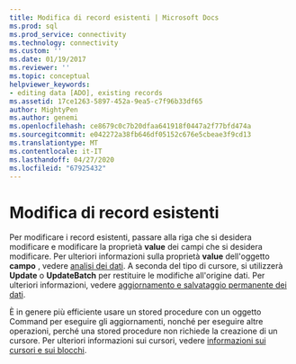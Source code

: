```yaml
---
title: Modifica di record esistenti | Microsoft Docs
ms.prod: sql
ms.prod_service: connectivity
ms.technology: connectivity
ms.custom: ''
ms.date: 01/19/2017
ms.reviewer: ''
ms.topic: conceptual
helpviewer_keywords:
- editing data [ADO], existing records
ms.assetid: 17ce1263-5897-452a-9ea5-c7f96b33df65
author: MightyPen
ms.author: genemi
ms.openlocfilehash: ce8679c0c7b20dfaa641918f0447a2f77bfd474a
ms.sourcegitcommit: e042272a38fb646df05152c676e5cbeae3f9cd13
ms.translationtype: MT
ms.contentlocale: it-IT
ms.lasthandoff: 04/27/2020
ms.locfileid: "67925432"
---
```

# <a name="editing-existing-records"></a>Modifica di record esistenti
Per modificare i record esistenti, passare alla riga che si desidera modificare e modificare la proprietà **value** dei campi che si desidera modificare. Per ulteriori informazioni sulla proprietà **value** dell'oggetto **campo** , vedere [analisi dei dati](../../../ado/guide/data/examining-data.md). A seconda del tipo di cursore, si utilizzerà **Update** o **UpdateBatch** per restituire le modifiche all'origine dati. Per ulteriori informazioni, vedere [aggiornamento e salvataggio permanente dei dati](../../../ado/guide/data/updating-and-persisting-data.md).  
  
 È in genere più efficiente usare un stored procedure con un oggetto Command per eseguire gli aggiornamenti, nonché per eseguire altre operazioni, perché una stored procedure non richiede la creazione di un cursore. Per ulteriori informazioni sui cursori, vedere [informazioni sui cursori e sui blocchi](../../../ado/guide/data/understanding-cursors-and-locks.md).
